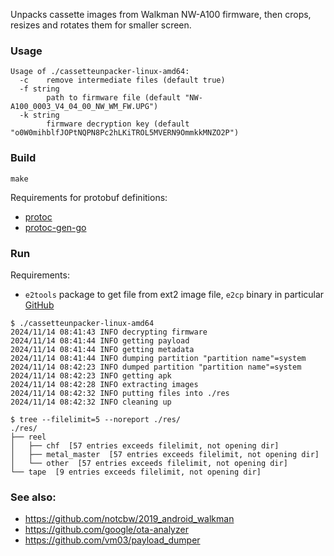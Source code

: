 Unpacks cassette images from Walkman NW-A100 firmware, then crops, resizes and rotates them for smaller screen.

### Usage

```shell
Usage of ./cassetteunpacker-linux-amd64:
  -c	remove intermediate files (default true)
  -f string
    	path to firmware file (default "NW-A100_0003_V4_04_00_NW_WM_FW.UPG")
  -k string
    	firmware decryption key (default "o0W0mihblfJOPtNQPN8Pc2hLKiTROL5MVERN9OmmkkMNZO2P")
```

### Build

```shell
make
```

Requirements for protobuf definitions:
- [protoc](https://github.com/protocolbuffers/protobuf/releases/latest)
- [protoc-gen-go](https://protobuf.dev/reference/go/go-generated/)

### Run

Requirements:
  - `e2tools` package to get file from ext2 image file, `e2cp` binary in particular [GitHub](https://github.com/e2tools/e2tools)

```shell
$ ./cassetteunpacker-linux-amd64 
2024/11/14 08:41:43 INFO decrypting firmware
2024/11/14 08:41:44 INFO getting payload
2024/11/14 08:41:44 INFO getting metadata
2024/11/14 08:41:44 INFO dumping partition "partition name"=system
2024/11/14 08:42:23 INFO dumped partition "partition name"=system
2024/11/14 08:42:23 INFO getting apk
2024/11/14 08:42:28 INFO extracting images
2024/11/14 08:42:32 INFO putting files into ./res
2024/11/14 08:42:32 INFO cleaning up

$ tree --filelimit=5 --noreport ./res/
./res/
├── reel
│   ├── chf  [57 entries exceeds filelimit, not opening dir]
│   ├── metal_master  [57 entries exceeds filelimit, not opening dir]
│   └── other  [57 entries exceeds filelimit, not opening dir]
└── tape  [9 entries exceeds filelimit, not opening dir]

```

### See also:
  - https://github.com/notcbw/2019_android_walkman
  - https://github.com/google/ota-analyzer
  - https://github.com/vm03/payload_dumper